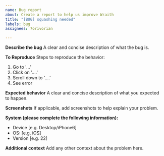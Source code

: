 ```yaml
---
name: Bug report
about: Create a report to help us improve Wraith
title: "[BUG] squashing needed"
labels: bug
assignees: 7orivorian

---
```


**Describe the bug**
A clear and concise description of what the bug is.

**To Reproduce**
Steps to reproduce the behavior:

1. Go to '...'
2. Click on '....'
3. Scroll down to '....'
4. See error

**Expected behavior**
A clear and concise description of what you expected to happen.

**Screenshots**
If applicable, add screenshots to help explain your problem.

**System (please complete the following information):**

- Device [e.g. Desktop/iPhone6]
- OS: [e.g. iOS]
- Version [e.g. 22]

**Additional context**
Add any other context about the problem here.

